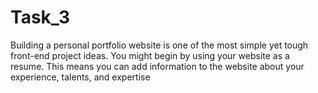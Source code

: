 # Task_3
Building a personal portfolio website is one of the most
simple yet tough front-end project ideas. You might
begin by using your website as a resume. This means
you can add information to the website about your
experience, talents, and expertise